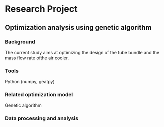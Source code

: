 # Research Project
## Optimization analysis using genetic algorithm
### Background
The current study aims at optimizing the design of the tube bundle and the mass flow rate ofthe air cooler.
### Tools
Python (numpy, geatpy)
### Related optimization model
Genetic algorithm
### Data processing and analysis
